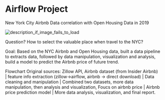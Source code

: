 # Airflow Project

New York City Airbnb Data correlation with Open Housing Data in 2019

![description_if_image_fails_to_load](/Users/nli/dev/DataEngineering.Labs.AirflowProject/airbnb_zillow_project.png)

Question? 
    How to select the valuable place when travel to the NYC?

Goal: 
    Based on the NYC Airbnb and  Open Housing data, built a data pipeline to extracts data, followed by data manipulation, visualization and analysis,
    build a model to predict the Airbnb price of future trend.

Flowchart
Original sources: Zillow API, Airbnb dataset (from Insider Airbnb)
|
feature info extraction (zillow->airflow, airbnb -> direct download)
|
Data cleaning and manipulation 
|
Combined two datasets, more data manipulation, then analysis and visualization,
Foucs on airbnb price
|
Airbnb price prediction model 
|
More data analysis, visualization, and final report.



